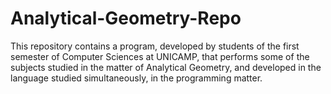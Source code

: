 # Analytical-Geometry-Repo
This repository contains a program, developed by students of the first semester of Computer Sciences at UNICAMP, that performs some of the subjects studied in the matter of Analytical Geometry, and developed in the language studied simultaneously, in the programming matter.
